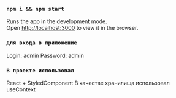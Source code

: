 ### `npm i && npm start`

Runs the app in the development mode.<br /> Open [http://localhost:3000](http://localhost:3000) to
view it in the browser.

### `Для входа в приложение`

Login: admin Password: admin

### `В проекте использовал`

React + StyledComponent В качестве хранилища использовал useContext
